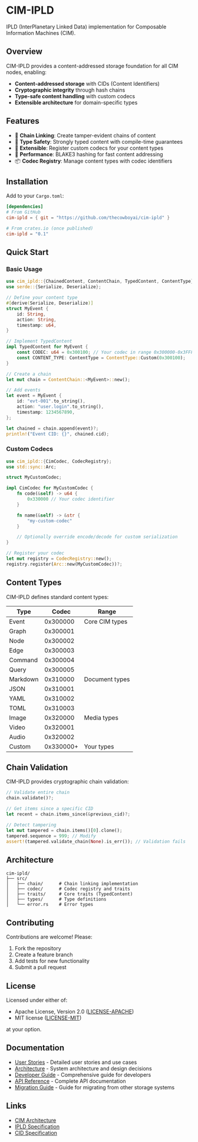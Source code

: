 # CIM-IPLD

IPLD (InterPlanetary Linked Data) implementation for Composable Information Machines (CIM).

## Overview

CIM-IPLD provides a content-addressed storage foundation for all CIM nodes, enabling:

- **Content-addressed storage** with CIDs (Content Identifiers)
- **Cryptographic integrity** through hash chains
- **Type-safe content handling** with custom codecs
- **Extensible architecture** for domain-specific types

## Features

- 🔗 **Chain Linking**: Create tamper-evident chains of content
- 🎯 **Type Safety**: Strongly typed content with compile-time guarantees
- 🔌 **Extensible**: Register custom codecs for your content types
- 🚀 **Performance**: BLAKE3 hashing for fast content addressing
- 📦 **Codec Registry**: Manage content types with codec identifiers

## Installation

Add to your `Cargo.toml`:

```toml
[dependencies]
# From GitHub
cim-ipld = { git = "https://github.com/thecowboyai/cim-ipld" }

# From crates.io (once published)
cim-ipld = "0.1"
```

## Quick Start

### Basic Usage

```rust
use cim_ipld::{ChainedContent, ContentChain, TypedContent, ContentType};
use serde::{Serialize, Deserialize};

// Define your content type
#[derive(Serialize, Deserialize)]
struct MyEvent {
    id: String,
    action: String,
    timestamp: u64,
}

// Implement TypedContent
impl TypedContent for MyEvent {
    const CODEC: u64 = 0x300100; // Your codec in range 0x300000-0x3FFFFF
    const CONTENT_TYPE: ContentType = ContentType::Custom(0x300100);
}

// Create a chain
let mut chain = ContentChain::<MyEvent>::new();

// Add events
let event = MyEvent {
    id: "evt-001".to_string(),
    action: "user.login".to_string(),
    timestamp: 1234567890,
};

let chained = chain.append(event)?;
println!("Event CID: {}", chained.cid);
```

### Custom Codecs

```rust
use cim_ipld::{CimCodec, CodecRegistry};
use std::sync::Arc;

struct MyCustomCodec;

impl CimCodec for MyCustomCodec {
    fn code(&self) -> u64 {
        0x330000 // Your codec identifier
    }

    fn name(&self) -> &str {
        "my-custom-codec"
    }

    // Optionally override encode/decode for custom serialization
}

// Register your codec
let mut registry = CodecRegistry::new();
registry.register(Arc::new(MyCustomCodec))?;
```

## Content Types

CIM-IPLD defines standard content types:

| Type | Codec | Range |
|------|-------|-------|
| Event | 0x300000 | Core CIM types |
| Graph | 0x300001 | |
| Node | 0x300002 | |
| Edge | 0x300003 | |
| Command | 0x300004 | |
| Query | 0x300005 | |
| Markdown | 0x310000 | Document types |
| JSON | 0x310001 | |
| YAML | 0x310002 | |
| TOML | 0x310003 | |
| Image | 0x320000 | Media types |
| Video | 0x320001 | |
| Audio | 0x320002 | |
| Custom | 0x330000+ | Your types |

## Chain Validation

CIM-IPLD provides cryptographic chain validation:

```rust
// Validate entire chain
chain.validate()?;

// Get items since a specific CID
let recent = chain.items_since(&previous_cid)?;

// Detect tampering
let mut tampered = chain.items()[0].clone();
tampered.sequence = 999; // Modify
assert!(tampered.validate_chain(None).is_err()); // Validation fails
```

## Architecture

```
cim-ipld/
├── src/
│   ├── chain/      # Chain linking implementation
│   ├── codec/      # Codec registry and traits
│   ├── traits/     # Core traits (TypedContent)
│   ├── types/      # Type definitions
│   └── error.rs    # Error types
```

## Contributing

Contributions are welcome! Please:

1. Fork the repository
2. Create a feature branch
3. Add tests for new functionality
4. Submit a pull request

## License

Licensed under either of:

- Apache License, Version 2.0 ([LICENSE-APACHE](LICENSE-APACHE))
- MIT license ([LICENSE-MIT](LICENSE-MIT))

at your option.

## Documentation

- [User Stories](docs/USER_STORIES.md) - Detailed user stories and use cases
- [Architecture](docs/ARCHITECTURE.md) - System architecture and design decisions
- [Developer Guide](docs/DEVELOPER_GUIDE.md) - Comprehensive guide for developers
- [API Reference](docs/API.md) - Complete API documentation
- [Migration Guide](docs/MIGRATION_GUIDE.md) - Guide for migrating from other storage systems

## Links

- [CIM Architecture](https://github.com/thecowboyai/alchemist)
- [IPLD Specification](https://ipld.io/)
- [CID Specification](https://github.com/multiformats/cid)
